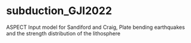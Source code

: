# subduction_GJI2022
ASPECT Input model for Sandiford and Craig, Plate bending earthquakes and the strength distribution of the lithosphere

